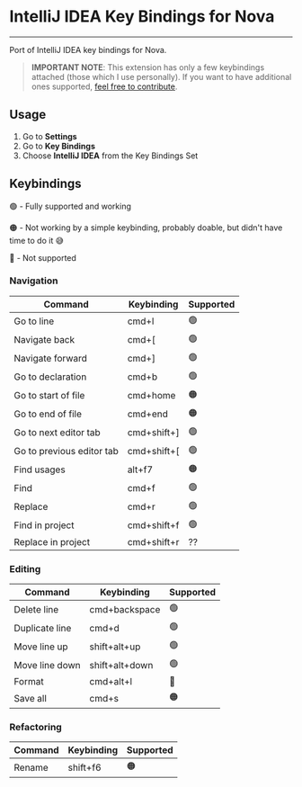 # IntelliJ IDEA Key Bindings for Nova
---
Port of IntelliJ IDEA key bindings for Nova.

> **IMPORTANT NOTE**: This extension has only a few keybindings attached (those which I use personally). If you want to have additional ones supported, [feel free to contribute](https://github.com/sarneeh/nova-intellij-idea-keybindings.novaextension).

## Usage
1. Go to **Settings**
2. Go to **Key Bindings**
3. Choose **IntelliJ IDEA** from the Key Bindings Set

## Keybindings

🟢 - Fully supported and working

🟠 - Not working by a simple keybinding, probably doable, but didn't have time to do it 😅

🔴 - Not supported

### Navigation
Command | Keybinding | Supported
------- | ---------- | ---------
Go to line | cmd+l | 🟢
Navigate back | cmd+[ | 🟢
Navigate forward | cmd+] | 🟢
Go to declaration | cmd+b | 🟢
Go to start of file | cmd+home | 🟠
Go to end of file | cmd+end | 🟠
Go to next editor tab | cmd+shift+] | 🟢
Go to previous editor tab | cmd+shift+[ | 🟢
Find usages | alt+f7 | 🟠
Find | cmd+f | 🟢
Replace | cmd+r | 🟢
Find in project | cmd+shift+f | 🟢
Replace in project | cmd+shift+r | ??

### Editing
Command | Keybinding | Supported
------- | ---------- | ---------
Delete line | cmd+backspace | 🟢
Duplicate line | cmd+d | 🟢
Move line up | shift+alt+up | 🟢
Move line down | shift+alt+down | 🟢
Format | cmd+alt+l | 🔴
Save all | cmd+s | 🟠

### Refactoring
Command | Keybinding | Supported
------- | ---------- | ---------
Rename | shift+f6 | 🟠